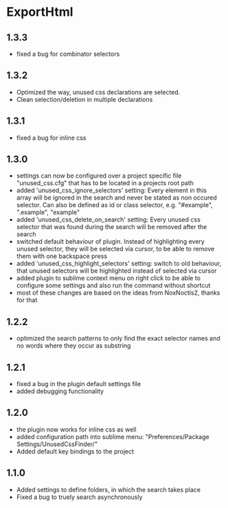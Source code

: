 # ExportHtml

## 1.3.3

- fixed a bug for combinator selectors

## 1.3.2

- Optimized the way, unused css declarations are selected.
- Clean selection/deletion in multiple declarations

## 1.3.1

- fixed a bug for inline css

## 1.3.0

- settings can now be configured over a project specific file "unused_css.cfg" that has to be located in a projects root path
- added 'unused_css_ignore_selectors' setting: Every element in this array will be ignored in the search and never be stated as non occured selector. Can also be defined as id or class selector, e.g. "#example", ".example", "example"
- added 'unused_css_delete_on_search' setting: Every unused css selector that was found during the search will be removed after the search
- switched default behaviour of plugin. Instead of highlighting every unused selector, they will be selected via cursor, to be able to remove them with one backspace press
- added 'unused_css_highlight_selectors' setting: switch to old behaviour, that unused selectors will be highlighted instead of selected via cursor
- added plugin to sublime context menu on right click to be able to configure some settings and also run the command without shortcut
- most of these changes are based on the ideas from NoxNoctis2, thanks for that

## 1.2.2

- optimized the search patterns to only find the exact selector names and no words where they occur as substring

## 1.2.1

- fixed a bug in the plugin default settings file
- added debugging functionality

## 1.2.0

- the plugin now works for inline css as well
- added configuration path into sublime menu: "Preferences/Package Settings/UnusedCssFinder/"
- Added default key bindings to the project

## 1.1.0

- Added settings to define folders, in which the search takes place
- Fixed a bug to truely search asynchronously